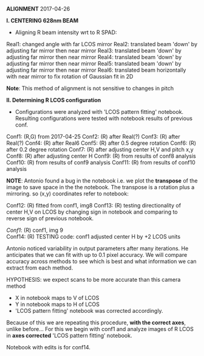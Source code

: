 **ALIGNMENT**     2017-04-26

**I. CENTERING 628nm BEAM**

- Aligning R beam intensity wrt to R SPAD:

Real1: changed angle with far LCOS mirror
Real2: translated beam 'down' by adjusting far mirror then near mirror
Real3: translated beam 'down' by adjusting far mirror then near mirror
Real4: translated beam 'down' by adjusting far mirror then near mirror
Real5: translated beam 'down' by adjusting far mirror then near mirror
Real6: translated beam horizontally with near mirror
       to fix rotation of Gaussian fit in 2D

**Note**: This method of alignment is not sensitive to changes in pitch

**II. Determining R LCOS configuration**

- Configurations were analyzed with 'LCOS pattern fitting' notebook.
  Resulting configurations were tested with notebook results of previous conf.

Conf1: (R,G) from 2017-04-25
Conf2: (R) after Real(?)
Conf3: (R) after Real(?)
Conf4: (R) after Real6
Conf5: (R) after 0.5 degree rotation
Conf6: (R) after 0.2 degree rotation
Conf7: (R) after adjusting center H,V and pitch x,y
Conf8: (R) after adjusting center H
Conf9: (R) from results of conf8 analysis
Conf10: (R) from results of conf9 analysis
Conf11: (R) from results of conf10 analysis

**NOTE**: Antonio found a bug in the notebook i.e. we plot the **transpose**
of the image to save space in the the notebook. The transpose is a rotation
plus a mirroring. so (x,y) coordinates refer to notebook:

Conf12: (R) fitted from conf1, img8
Conf13: (R) testing directionality of center H,V on LCOS by changing
        sign in notebook and comparing to reverse sign of previous notebook.

*Conf1*: (R) conf1, img 9  
Conf14: (R) TESTING code: conf1 adjusted center H by +2 LCOS units

Antonio noticed variability in output parameters after many iterations.
He anticipates that we can fit with up to 0.1 pixel accuracy.
We will compare accuracy across methods to see which is best and what
information we can extract from each method.

HYPOTHESIS: we expect scans to be more accurate than this camera method

- X in notebook maps to V of LCOS
- Y in notebook maps to H of LCOS
- 'LCOS pattern fitting' notebook was corrected accordingly.

Because of this we are repeating this procedure, **with the correct axes**,
unlike before... For this we begin with conf1 and analyze images of R LCOS
in **axes corrected** 'LCOS pattern fitting' notebook.

Notebook with edits is for conf14.
